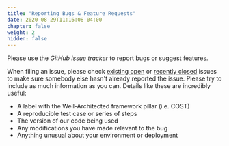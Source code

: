 ```yaml
---
title: "Reporting Bugs & Feature Requests"
date: 2020-08-29T11:16:08-04:00
chapter: false
weight: 2
hidden: false
---
```


Please use the *GitHub issue tracker* to report bugs or suggest features.

When filing an issue, please check [existing open](https://github.com/awslabs/aws-well-architected-labs/issues) or [recently closed](https://github.com/awslabs/aws-well-architected-labs/issues?utf8=%E2%9C%93&q=is%3Aissue%20is%3Aclosed%20) issues to make sure somebody else hasn't already reported the issue. Please try to include as much information as you can. Details like these are incredibly useful:

* A label with the Well-Architected framework pillar (i.e. COST)
* A reproducible test case or series of steps
* The version of our code being used
* Any modifications you have made relevant to the bug
* Anything unusual about your environment or deployment
